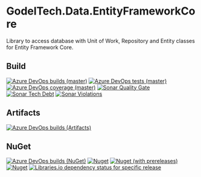 # GodelTech.Data.EntityFrameworkCore

Library to access database with Unit of Work, Repository and Entity classes for Entity Framework Core.

## Build

[![Azure DevOps builds (master)](https://img.shields.io/azure-devops/build/GodelTech/OpenSource/57/master?style=flat-square)](https://dev.azure.com/GodelTech/OpenSource/_build/latest?definitionId=57&branchName=master)
[![Azure DevOps tests (master)](https://img.shields.io/azure-devops/tests/GodelTech/OpenSource/57/master?style=flat-square)](https://dev.azure.com/GodelTech/OpenSource/_build/latest?definitionId=57&branchName=master)
[![Azure DevOps coverage (master)](https://img.shields.io/azure-devops/coverage/GodelTech/OpenSource/57/master?style=flat-square)](https://dev.azure.com/GodelTech/OpenSource/_build/latest?definitionId=57&branchName=master)
[![Sonar Quality Gate](https://img.shields.io/sonar/quality_gate/GodelTech.Data.EntityFrameworkCore?server=https%3A%2F%2Fsonarcloud.io&style=flat-square)](https://sonarcloud.io/dashboard?id=GodelTech.Data.EntityFrameworkCore)
[![Sonar Tech Debt](https://img.shields.io/sonar/tech_debt/GodelTech.Data.EntityFrameworkCore?server=https%3A%2F%2Fsonarcloud.io&style=flat-square)](https://sonarcloud.io/dashboard?id=GodelTech.Data.EntityFrameworkCore)
[![Sonar Violations](https://img.shields.io/sonar/violations/GodelTech.Data.EntityFrameworkCore?format=long&server=https%3A%2F%2Fsonarcloud.io&style=flat-square)](https://sonarcloud.io/dashboard?id=GodelTech.Data.EntityFrameworkCore)

## Artifacts

[![Azure DevOps builds (Artifacts)](https://img.shields.io/azure-devops/build/GodelTech/OpenSource/57/master?stage=Artifacts&style=flat-square)](https://dev.azure.com/GodelTech/OpenSource/_build/latest?definitionId=57&branchName=master)

## NuGet

[![Azure DevOps builds (NuGet)](https://img.shields.io/azure-devops/build/GodelTech/OpenSource/57/master?stage=NuGet&style=flat-square)](https://dev.azure.com/GodelTech/OpenSource/_build/latest?definitionId=57&branchName=master)
[![Nuget](https://img.shields.io/nuget/v/GodelTech.Data.EntityFrameworkCore?style=flat-square)](https://www.nuget.org/packages/GodelTech.Data.EntityFrameworkCore)
[![Nuget (with prereleases)](https://img.shields.io/nuget/vpre/GodelTech.Data.EntityFrameworkCore?style=flat-square)](https://www.nuget.org/packages/GodelTech.Data.EntityFrameworkCore)
[![Nuget](https://img.shields.io/nuget/dt/GodelTech.Data.EntityFrameworkCore?style=flat-square)](https://www.nuget.org/packages/GodelTech.Data.EntityFrameworkCore)
[![Libraries.io dependency status for specific release](https://img.shields.io/librariesio/release/NuGet/GodelTech.Data.EntityFrameworkCore/latest?style=flat-square)](https://libraries.io/NuGet/GodelTech.Data.EntityFrameworkCore)